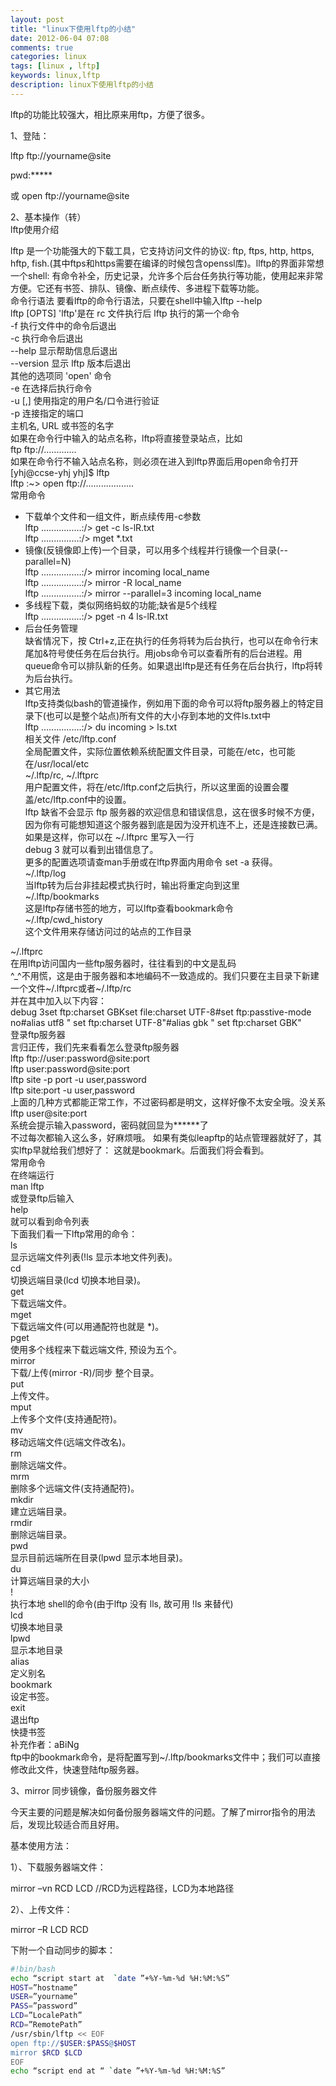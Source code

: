 ```yaml
---
layout: post
title: "linux下使用lftp的小结"
date: 2012-06-04 07:08
comments: true
categories: linux 
tags: [linux , lftp]
keywords: linux,lftp
description: linux下使用lftp的小结
---
```


lftp的功能比较强大，相比原来用ftp，方便了很多。

1、登陆：

lftp ftp://yourname@site   

pwd:*****   

或 open ftp://yourname@site   

 
<!--more-->
2、基本操作（转）   
lftp使用介绍   

lftp 是一个功能强大的下载工具，它支持访问文件的协议: ftp, ftps, http, https, hftp, fish.(其中ftps和https需要在编译的时候包含openssl库)。llftp的界面非常想一个shell: 有命令补全，历史记录，允许多个后台任务执行等功能，使用起来非常方便。它还有书签、排队、镜像、断点续传、多进程下载等功能。   
命令行语法
要看lftp的命令行语法，只要在shell中输入lftp --help   
lftp [OPTS]
'lftp'是在 rc 文件执行后 lftp 执行的第一个命令   
-f 执行文件中的命令后退出   
-c 执行命令后退出   
--help 显示帮助信息后退出   
--version 显示 lftp 版本后退出   
其他的选项同 'open' 命令   
-e 在选择后执行命令   
-u [,] 使用指定的用户名/口令进行验证   
-p 连接指定的端口   
主机名, URL 或书签的名字   
如果在命令行中输入的站点名称，lftp将直接登录站点，比如   
ftp ftp://.............   
如果在命令行不输入站点名称，则必须在进入到lftp界面后用open命令打开   
[yhj@ccse-yhj yhj]$ lftp   
lftp :~> open ftp://...................   
常用命令   
* 下载单个文件和一组文件，断点续传用-c参数   
lftp ................:/> get -c ls-lR.txt   
lftp ...............:/> mget *.txt   
* 镜像(反镜像即上传)一个目录，可以用多个线程并行镜像一个目录(--parallel=N)   
lftp ................:/> mirror incoming local_name   
lftp ................:/> mirror -R local_name   
lftp ................:/> mirror --parallel=3 incoming local_name   
* 多线程下载，类似网络蚂蚁的功能;缺省是5个线程   
lftp ................:/> pget -n 4 ls-lR.txt   
* 后台任务管理   
缺省情况下，按 Ctrl+z,正在执行的任务将转为后台执行，也可以在命令行末尾加&符号使任务在后台执行。用jobs命令可以查看所有的后台进程。用queue命令可以排队新的任务。如果退出lftp是还有任务在后台执行，lftp将转为后台执行。   
* 其它用法   
lftp支持类似bash的管道操作，例如用下面的命令可以将ftp服务器上的特定目录下(也可以是整个站点)所有文件的大小存到本地的文件ls.txt中   
lftp ................:/> du incoming > ls.txt   
相关文件
/etc/lftp.conf   
全局配置文件，实际位置依赖系统配置文件目录，可能在/etc，也可能在/usr/local/etc   
~/.lftp/rc, ~/.lftprc   
用户配置文件，将在/etc/lftp.conf之后执行，所以这里面的设置会覆盖/etc/lftp.conf中的设置。   
lftp 缺省不会显示 ftp 服务器的欢迎信息和错误信息，这在很多时候不方便，因为你有可能想知道这个服务器到底是因为没开机连不上，还是连接数已满。如果是这样，你可以在 ~/.lftprc 里写入一行   
debug 3
就可以看到出错信息了。   
更多的配置选项请查man手册或在lftp界面内用命令 set -a 获得。   
~/.lftp/log   
当lftp转为后台非挂起模式执行时，输出将重定向到这里   
~/.lftp/bookmarks   
这是lftp存储书签的地方，可以lftp查看bookmark命令   
~/.lftp/cwd_history   
这个文件用来存储访问过的站点的工作目录   
   
~/.lftprc    
在用lftp访问国内一些ftp服务器时，往往看到的中文是乱码    
^_^不用慌，这是由于服务器和本地编码不一致造成的。我们只要在主目录下新建一个文件~/.lftprc或者~/.lftp/rc    
并在其中加入以下内容：    
debug 3set ftp:charset GBKset file:charset UTF-8#set ftp:passtive-mode no#alias utf8 " set ftp:charset UTF-8"#alias gbk " set ftp:charset GBK"    
登录ftp服务器    
言归正传，我们先来看看怎么登录ftp服务器    
lftp ftp://user:password@site:port    
lftp user:password@site:port    
lftp site -p port -u user,password    
lftp site:port -u user,password    
上面的几种方式都能正常工作，不过密码都是明文，这样好像不太安全哦。没关系    
lftp user@site:port    
系统会提示输入password，密码就回显为******了    
不过每次都输入这么多，好麻烦哦。 如果有类似leapftp的站点管理器就好了，其实lftp早就给我们想好了： 这就是bookmark。后面我们将会看到。    
常用命令    
在终端运行    
man lftp    
或登录ftp后输入    
help    
就可以看到命令列表    
下面我们看一下lftp常用的命令：    
ls    
显示远端文件列表(!ls 显示本地文件列表)。    
cd    
切换远端目录(lcd 切换本地目录)。    
get    
下载远端文件。    
mget    
下载远端文件(可以用通配符也就是 \*)。    
pget    
使用多个线程来下载远端文件, 预设为五个。    
mirror    
下载/上传(mirror -R)/同步 整个目录。    
put    
上传文件。    
mput    
上传多个文件(支持通配符)。    
mv    
移动远端文件(远端文件改名)。    
rm    
删除远端文件。    
mrm    
删除多个远端文件(支持通配符)。    
mkdir    
建立远端目录。    
rmdir    
删除远端目录。    
pwd    
显示目前远端所在目录(lpwd 显示本地目录)。    
du    
计算远端目录的大小    
!    
执行本地 shell的命令(由于lftp 没有 lls, 故可用 !ls 来替代)    
lcd    
切换本地目录    
lpwd    
显示本地目录    
alias    
定义别名    
bookmark    
设定书签。    
exit    
退出ftp    
快捷书签    
补充作者：aBiNg    
ftp中的bookmark命令，是将配置写到~/.lftp/bookmarks文件中；我们可以直接修改此文件，快速登陆ftp服务器。   



 

3、mirror 同步镜像，备份服务器文件

今天主要的问题是解决如何备份服务器端文件的问题。了解了mirror指令的用法后，发现比较适合而且好用。

 

基本使用方法：

1）、下载服务器端文件：

 mirror –vn RCD LCD   //RCD为远程路径，LCD为本地路径

2）、上传文件：

 mirror –R LCD RCD

 

下附一个自动同步的脚本：
```bash
#!bin/bash
echo “script start at  `date ”+%Y-%m-%d %H:%M:%S”
HOST=”hostname”
USER=”yourname”
PASS=”password”
LCD=”LocalePath”
RCD=”RemotePath”
/usr/sbin/lftp << EOF
open ftp://$USER:$PASS@$HOST
mirror $RCD $LCD
EOF
echo “script end at “ `date ”+%Y-%m-%d %H:%M:%S”
```





